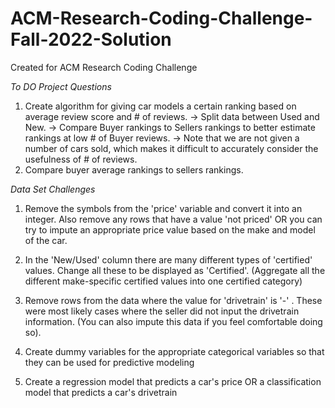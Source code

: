 # ACM-Research-Coding-Challenge-Fall-2022-Solution
Created for ACM Research Coding Challenge

*To DO*
_Project Questions_
1. Create algorithm for giving car models a certain ranking based on average review score and # of reviews.
-> Split data between Used and New.
-> Compare Buyer rankings to Sellers rankings to better estimate rankings at low # of Buyer reviews.
-> Note that we are not given a number of cars sold, which makes it difficult to accurately consider the usefulness of # of reviews.
2. Compare buyer average rankings to sellers rankings.

_Data Set Challenges_

1. Remove the symbols from the 'price' variable and convert it into an integer. Also remove any rows that have a value 'not priced' OR you can try to impute an appropriate price value based on the make and model of the car.

2. In the 'New/Used' column there are many different types of 'certified' values. Change all these to be displayed as 'Certified'. (Aggregate all the different make-specific certified values into one certified category)

3. Remove rows from the data where the value for 'drivetrain' is '-' . These were most likely cases where the seller did not input the drivetrain information. (You can also impute this data if you feel comfortable doing so).

4. Create dummy variables for the appropriate categorical variables so that they can be used for predictive modeling

5. Create a regression model that predicts a car's price OR a classification model that predicts a car's drivetrain
